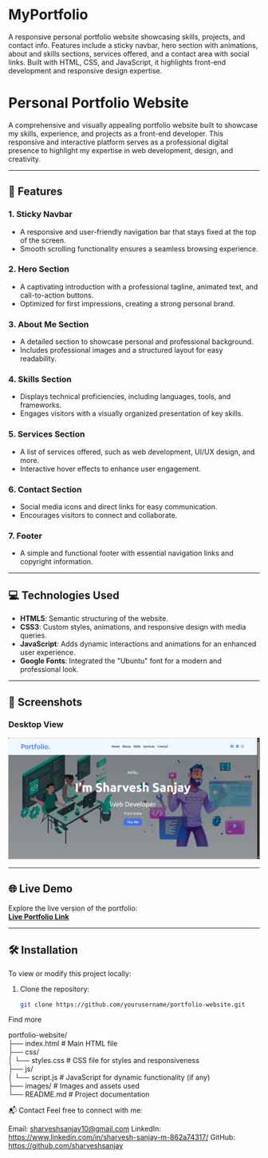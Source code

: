 # MyPortfolio
A responsive personal portfolio website showcasing skills, projects, and contact info. Features include a sticky navbar, hero section with animations, about and skills sections, services offered, and a contact area with social links. Built with HTML, CSS, and JavaScript, it highlights front-end development and responsive design expertise.


# Personal Portfolio Website  

A comprehensive and visually appealing portfolio website built to showcase my skills, experience, and projects as a front-end developer. This responsive and interactive platform serves as a professional digital presence to highlight my expertise in web development, design, and creativity.  

---

## 🚀 Features  

### **1. Sticky Navbar**  
- A responsive and user-friendly navigation bar that stays fixed at the top of the screen.  
- Smooth scrolling functionality ensures a seamless browsing experience.  

### **2. Hero Section**  
- A captivating introduction with a professional tagline, animated text, and call-to-action buttons.  
- Optimized for first impressions, creating a strong personal brand.  

### **3. About Me Section**  
- A detailed section to showcase personal and professional background.  
- Includes professional images and a structured layout for easy readability.  

### **4. Skills Section**  
- Displays technical proficiencies, including languages, tools, and frameworks.  
- Engages visitors with a visually organized presentation of key skills.  

### **5. Services Section**  
- A list of services offered, such as web development, UI/UX design, and more.  
- Interactive hover effects to enhance user engagement.  

### **6. Contact Section**  
- Social media icons and direct links for easy communication.  
- Encourages visitors to connect and collaborate.  

### **7. Footer**  
- A simple and functional footer with essential navigation links and copyright information.  

---

## 💻 Technologies Used  

- **HTML5**: Semantic structuring of the website.  
- **CSS3**: Custom styles, animations, and responsive design with media queries.  
- **JavaScript**: Adds dynamic interactions and animations for an enhanced user experience.  
- **Google Fonts**: Integrated the "Ubuntu" font for a modern and professional look.  

---

## 📸 Screenshots  

### Desktop View  
![Desktop View](https://github.com/sharveshsanjay/MyPortfolio/blob/main/images/screenshot-1736588306768.png?raw=true)  

---

## 🌐 Live Demo  

Explore the live version of the portfolio:  
[**Live Portfolio Link**](https://bright-axolotl-34a2a5.netlify.app/)

---

## 🛠️ Installation  

To view or modify this project locally:  

1. Clone the repository:  
   ```bash
   git clone https://github.com/yourusername/portfolio-website.git


Find more


portfolio-website/  
├── index.html            # Main HTML file  
├── css/  
│   └── styles.css        # CSS file for styles and responsiveness  
├── js/  
│   └── script.js         # JavaScript for dynamic functionality (if any)  
├── images/               # Images and assets used  
└── README.md             # Project documentation  


📬 Contact
Feel free to connect with me:

Email: sharveshsanjay10@gmail.com
LinkedIn: https://www.linkedin.com/in/sharvesh-sanjay-m-862a74317/
GitHub: https://github.com/sharveshsanjay
